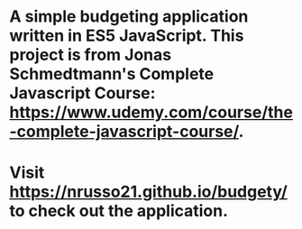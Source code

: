 # A simple budgeting application written in ES5 JavaScript. This project is from Jonas Schmedtmann's Complete Javascript Course: https://www.udemy.com/course/the-complete-javascript-course/.
# Visit https://nrusso21.github.io/budgety/ to check out the application.

